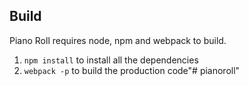 ## Build

Piano Roll requires node, npm and webpack to build. 

1. `npm install` to install all the dependencies
2. `webpack -p` to build the production code"# pianoroll" 

